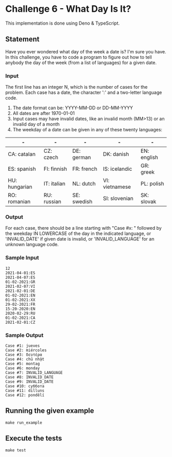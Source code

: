 # Challenge 6 - What Day Is It?

This implementation is done using Deno & TypeScript.

## Statement

Have you ever wondered what day of the week a date is? I'm sure you have. In
this challenge, you have to code a program to figure out how to tell anybody the
day of the week (from a list of languages) for a given date.

### Input

The first line has an integer N, which is the number of cases for the problem.
Each case has a date, the character ':' and a two-letter language code.

1. The date format can be: YYYY-MM-DD or DD-MM-YYYY
2. All dates are after 1970-01-01
3. Input cases may have invalid dates, like an invalid month (MM>13) or an
   invalid day of a month
4. The weekday of a date can be given in any of these twenty languages:

| -             | -           | -           | -              | -           |
| ------------- | ----------- | ----------- | -------------- | ----------- |
| CA: catalan   | CZ: czech   | DE: german  | DK: danish     | EN: english |
| ES: spanish   | FI: finnish | FR: french  | IS: icelandic  | GR: greek   |
| HU: hungarian | IT: italian | NL: dutch   | VI: vietnamese | PL: polish  |
| RO: romanian  | RU: russian | SE: swedish | SI: slovenian  | SK: slovak  |

### Output

For each case, there should be a line starting with "Case #x: " followed by the
weekday IN LOWERCASE of the day in the indicated language, or 'INVALID_DATE' if
given date is invalid, or 'INVALID_LANGUAGE' for an unknown language code.

### Sample Input

```
12
2021-04-01:ES
2021-04-07:ES
01-02-2021:GR
2021-02-07:VI
2021-02-01:DE
01-02-2021:EN
01-02-2021:XX
29-02-2021:FR
15-20-2020:EN
2020-02-29:RU
01-02-2021:CA
2021-02-01:CZ
```

### Sample Output

```
Case #1: jueves
Case #2: miércoles
Case #3: δευτέρα
Case #4: chủ nhật
Case #5: montag
Case #6: monday
Case #7: INVALID_LANGUAGE
Case #8: INVALID_DATE
Case #9: INVALID_DATE
Case #10: суббота
Case #11: dilluns
Case #12: pondělí
```

## Running the given example

```
make run_example
```

## Execute the tests

```
make test
```
